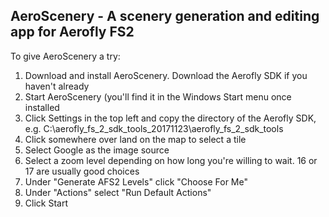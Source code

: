 ## AeroScenery - A scenery generation and editing app for Aerofly FS2

To give AeroScenery a try:

1. Download and install AeroScenery. Download the Aerofly SDK if you haven't already
2. Start AeroScenery (you'll find it in the Windows Start menu once installed
3. Click Settings in the top left and copy the directory of the Aerofly SDK, e.g. C:\aerofly_fs_2_sdk_tools_20171123\aerofly_fs_2_sdk_tools
4. Click somewhere over land on the map to select a tile
5. Select Google as the image source
6. Select a zoom level depending on how long you're willing to wait. 16 or 17 are usually good choices
7. Under "Generate AFS2 Levels" click "Choose For Me"
8. Under "Actions" select "Run Default Actions"
9. Click Start
